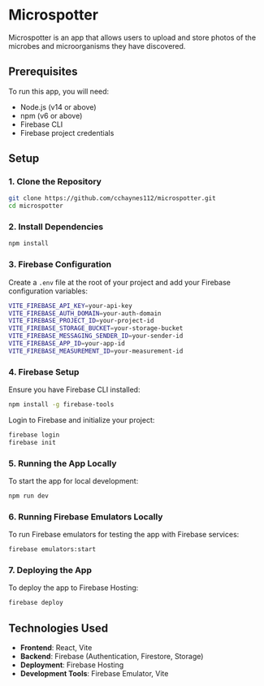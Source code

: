 # Microspotter

Microspotter is an app that allows users to upload and store photos of the microbes and microorganisms they have discovered.

## Prerequisites

To run this app, you will need:

- Node.js (v14 or above)
- npm (v6 or above)
- Firebase CLI
- Firebase project credentials

## Setup

### 1. Clone the Repository

```bash
git clone https://github.com/cchaynes112/microspotter.git
cd microspotter
```

### 2. Install Dependencies

```bash
npm install
```

### 3. Firebase Configuration

Create a `.env` file at the root of your project and add your Firebase configuration variables:

```bash
VITE_FIREBASE_API_KEY=your-api-key
VITE_FIREBASE_AUTH_DOMAIN=your-auth-domain
VITE_FIREBASE_PROJECT_ID=your-project-id
VITE_FIREBASE_STORAGE_BUCKET=your-storage-bucket
VITE_FIREBASE_MESSAGING_SENDER_ID=your-sender-id
VITE_FIREBASE_APP_ID=your-app-id
VITE_FIREBASE_MEASUREMENT_ID=your-measurement-id
```

### 4. Firebase Setup

Ensure you have Firebase CLI installed:

```bash
npm install -g firebase-tools
```

Login to Firebase and initialize your project:

```bash
firebase login
firebase init
```

### 5. Running the App Locally

To start the app for local development:

```bash
npm run dev
```

### 6. Running Firebase Emulators Locally

To run Firebase emulators for testing the app with Firebase services:

```bash
firebase emulators:start
```

### 7. Deploying the App

To deploy the app to Firebase Hosting:

```bash
firebase deploy
```

## Technologies Used

- **Frontend**: React, Vite
- **Backend**: Firebase (Authentication, Firestore, Storage)
- **Deployment**: Firebase Hosting
- **Development Tools**: Firebase Emulator, Vite
